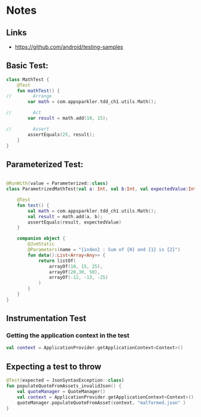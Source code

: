 # Notes

## Links
- https://github.com/android/testing-samples


## Basic Test:

```kt
class MathTest {
    @Test
    fun mathTest() {
//        Arrange
        var math = com.appsparkler.tdd_ch1.utils.Math();

//        Act
        var result = math.add(10, 15);

//        Assert
        assertEquals(25, result);
    }
}
```

## Parameterized Test:
```kt

@RunWith(value = Parameterized::class)
class ParametrizedMathTest(val a: Int, val b:Int, val expectedValue:Int) {

    @Test
    fun test() {
        val math = com.appsparkler.tdd_ch1.utils.Math();
        val result = math.add(a, b);
        assertEquals(result, expectedValue)
    }

    companion object {
        @JvmStatic
        @Parameters(name = "{index} : Sum of {0} and {1} is {2}")
        fun data():List<Array<Any>> {
            return listOf(
                arrayOf(10, 15, 25),
                arrayOf(20,30, 50),
                arrayOf(-12, -13, -25)
            )
        }
    }
}
```

## Instrumentation Test

### Getting the application context in the test

```kt
val context = ApplicationProvider.getApplicationContext<Context>()
```

## Expecting a test to throw

```kt
@Test(expected = JsonSyntaxException::class)
fun populateQuoteFromAssets_invalidJson() {
    val quoteManager = QuoteManager()
    val context = ApplicationProvider.getApplicationContext<Context>()
    quoteManager.populateQuoteFromAsset(context, "malformed.json" )
}
```
